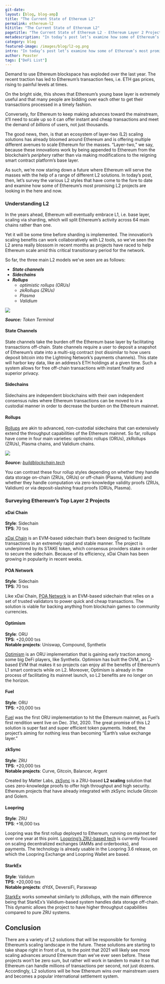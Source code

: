 ```yaml
---
git-date:
layout: [blog, blog-amp]
title: "The Current State of Ethereum L2"
permalink: ethereum-l2
h1title: "The Current State of Ethereum L2"
pagetitle: "The Current State of Ethereum L2 - Ethereum Layer 2 Projects"
metadescription: "In today’s post let’s examine how some of Ethereum’s most promising L2 projects are looking in the here and now"
category: blog
featured-image: /images/blog/l2-og.png
intro: "In today’s post let’s examine how some of Ethereum’s most promising L2 projects are looking in the here and now"
author: Peaster
tags: ["DeFi List"]
---
```


Demand to use Ethereum blockspace has exploded over the last year. The recent traction has led to Ethereum’s transaction fees, i.e. ETH gas prices, rising to painful levels at times.

On the bright side, this shows that Ethereum’s young base layer is extremely useful and that many people are bidding over each other to get their transactions processed in a timely fashion.

Conversely, for Ethereum to keep making advances toward the mainstream, it’ll need to scale up so it can offer instant and cheap transactions and meet the demand of _billions_ of users, not just thousands.

The good news, then, is that an ecosystem of layer-two (L2) scaling solutions has already bloomed around Ethereum and is offering multiple different avenues to scale Ethereum for the masses. “Layer-two,” we say, because these innovations work by being appended to Ethereum from the blockchain’s _periphery_ rather than via making modifications to the reigning smart contract platform’s base layer.

As such, we’re now staring down a future where Ethereum will serve the masses with the help of a range of different L2 solutions. In today’s post, then, let’s survey the various L2 styles that have come to the fore to date and examine how some of Ethereum’s most promising L2 projects are looking in the here and now.

### Understanding L2

In the years ahead, Ethereum will eventually embrace L1, i.e. base layer, scaling via sharding, which will split Ethereum’s activity across 64 main chains rather than one.

Yet it will be some time before sharding is implemented. The innovation’s scaling benefits can work collaboratively with L2 tools, so we’ve seen the L2 arena really blossom in recent months as projects have raced to help Ethereum scale amid this critical transitionary period for the network.

So far, the three main L2 models we’ve seen are as follows:

- **_State channels_**
- **_Sidechains_**
- **_Rollups_**
  - _optimistic rollups (ORUs)_
  - _zkRollups (ZRUs)_
  - _Plasma_
  - _Validium_

![](/images/blog/the-current-state-of-ethereum-l2/image1.png)

_**Source:** Token Terminal_

#### State Channels

State channels take the burden off the Ethereum base layer by facilitating transactions off-chain. State channels require a user to deposit a snapshot of Ethereum’s state into a multi-sig contract (not dissimilar to how users deposit bitcoin into the Lightning Network’s payments channels). This state will harbor key data, like an address’s ETH holdings at a given time. Such a system allows for free off-chain transactions with instant finality and superior privacy.

#### Sidechains

Sidechains are independent blockchains with their own independent consensus rules where Ethereum transactions can be moved to in a custodial manner in order to decrease the burden on the Ethereum mainnet.

#### Rollups

[Rollups](https://vitalik.ca/general/2021/01/05/rollup.html) are akin to advanced, non-custodial sidechains that can extensively extend the throughput capabilities of the Ethereum mainnet. So far, rollups have come in four main varieties: optimistic rollups (ORUs), zkRollups (ZRUs), Plasma chains, and Validium chains.

![](/images/blog/the-current-state-of-ethereum-l2/image2.png)

_**Source:** [buildblockchain.tech](https://www.buildblockchain.tech/newsletter/issues/no-99-validium-and-the-layer-2-two-by-two)_

You can contrast these four rollup styles depending on whether they handle data storage on-chain (ZRUs, ORUs) or off-chain (Plasma, Validium) and whether they handle computation via zero-knowledge validity proofs (ZRUs, Validium) or via deposit-slashing fraud proofs (ORUs, Plasma).

### Surveying Ethereum’s Top Layer 2 Projects

#### xDai Chain

**Style**: Sidechain \
**TPS**: 70 txs

[xDai Chain](https://www.xdaichain.com/#:~:text=The%20xDai%20Chain%20is%20a,Proof%2Dof%2DStake%20consensus.) is an EVM-based sidechain that’s been designed to facilitate transactions in an extremely rapid and stable manner. The project is underpinned by its STAKE token, which consensus providers stake in order to secure the sidechain. Because of its efficiency, xDai Chain has been growing in popularity in recent weeks.

#### POA Network

**Style**: Sidechain \
**TPS**: 70 txs

Like xDai Chain, [POA Network](https://www.poa.network/) is an EVM-based sidechain that relies on a set of trusted validators to power quick and cheap transactions. The solution is viable for backing anything from blockchain games to community currencies.

#### Optimism

**Style**: ORU \
**TPS**: +20,000 txs \
**Notable projects**: Uniswap, Compound, Synthetix

[Optimism](https://optimism.io/) is an ORU implementation that is gaining early traction among some big DeFi players, like Synthetix. Optimism has built the OVM, an L2-based EVM that makes it so projects can enjoy all the benefits of Ethereum’s L1 smart contracts while on L2. Moreover, Optimism is already in the process of facilitating its mainnet launch, so L2 benefits are no longer on the horizon.

#### Fuel

**Style**: ORU \
**TPS**: +20,000 txs

[Fuel](https://fuel.sh/) was the first ORU implementation to hit the Ethereum mainnet, as Fuel’s first rendition went live on Dec. 31st, 2020. The great promise of this L2 solution is super fast and super efficient token payments. Indeed, the project’s aiming for nothing less than becoming “Earth’s value exchange layer.”

#### zkSync

**Style**: ZRU \
**TPS**: +20,000 txs \
**Notable projects**: Curve, Gitcoin, Balancer, Argent

Created by Matter Labs, [zkSync](https://medium.com/matter-labs/introducing-zk-sync-the-missing-link-to-mass-adoption-of-ethereum-14c9cea83f58) is a ZRU-based **L2 scaling** solution that uses zero-knowledge proofs to offer high throughput and high security. Ethereum projects that have already integrated with zkSync include Gitcoin and Golem.

#### Loopring

**Style**: ZRU \
**TPS**: +16,000 txs

Loopring was the first rollup deployed to Ethereum, running on mainnet for over one year at this point. [Loopring’s ZRU-based tech](https://loopring.org/#/protocol) is currently focused on scaling decentralized exchanges (AMMs and orderbooks), and payments. The technology is already usable in the Loopring 3.6 release, on which the Loopring Exchange and Loopring Wallet are based.

#### StarkEx

**Style**: Validum \
**TPS**: +20,000 txs \
**Notable projects**: dYdX, DeversiFi, Paraswap

[StarkEx](https://starkware.co/product/starkex/) works somewhat similarly to zkRollups, with the main difference being that StarkEx’s Validium-based system handles data storage off-chain. This dynamic allows the project to have higher throughput capabilities compared to pure ZRU systems.

## Conclusion

There are a variety of L2 solutions that will be responsible for forming Ethereum’s scaling landscape in the future. These solutions are starting to take shape right in front of us, to the point that 2021 will likely see more scaling advances around Ethereum than we’ve ever seen before. These projects won’t be zero sum, but rather will work in tandem to make it so that Ethereum can handle millions of transactions per second, not just dozens. Accordingly, L2 solutions will be how Ethereum wins over mainstream users and becomes a popular international settlement system.

